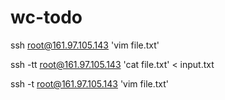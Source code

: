 # wc-todo

ssh root@161.97.105.143 'vim file.txt'

ssh -tt root@161.97.105.143 'cat file.txt' < input.txt

ssh -t root@161.97.105.143 'vim file.txt'